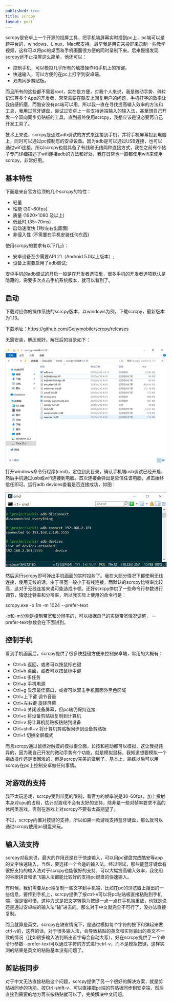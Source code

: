 ```yaml
---
published: true
title: scrcpy
layout: post
---
```


scrcpy是安卓上一个开源的投屏工具，把手机端屏幕实时投到pc上，pc端可以是跨平台的，windows、Linux、Mac都支持。最早我是用它来投屏来录制一些教学视频，这样可以将pc的桌面和手机画面很方便的同时录制下来。后来慢慢发现scrcpy远不止投屏这么简单，他还可以：

* 控制手机，可以模拟几乎所有的触摸操作和手机上的按键。
* 快速输入，可以方便的在pc上打字到安卓端。
* 双向同步剪贴板。

而且所有的这些都不需要root，实在是方便，对我个人来说，我是微动手势、碎片记忆等多个App的开发者，常常需要在酷安上回复用户的问题，手机打字的效率让我倍感折磨，而酷安没有pc端可以用，所以我一直在寻找提高输入效率的方法和工具，我用过蓝牙键盘，尝试过安卓上一些支持远端输入的输入法，甚至想自己开发一个双向同步剪贴板的工具，直到最终使用scrcpy，我想应该是没必要再自己开发工具了。
 
技术上来说，scrcpy是通过adb调试的方式来连接到手机，并将手机屏幕投到电脑上，同时可以通过pc控制您的安卓设备。因为adb是可以通过USB连接，也可以通过wifi连接。所以scrcpy也就具备了有线和无线两种连接方式，我在之前有个帖子专门详细描述了wifi连接adb的方法和好处，我在日常也一直都使用wifi来使用scrcpy，非常好用。

## 基本特性

下面是来自官方给顶的几个scrcpy的特性：
* 轻量 
* 性能 (30~60fps)
* 质量 (1920×1080 及以上)
* 低延时 (35~70ms)
* 启动速度快 (1秒左右出画面)
* 非侵入性 (不需要在手机安装任何东西)

使用scrcpy的要求有以下几点：
* 安卓设备至少需要API 21（Android 5.0以上版本）;
* 设备上需要启用了adb调试;

安卓手机的adb调试的开启一般是在开发者选项里，很多手机的开发者选项默认是隐藏的，需要多次点击手机系统版本，就可以看到了。

## 启动

下载对应你的操作系统的scrcpy版本，以windows为例，下载scrcpy，最新版本为1.13。

下载地址：https://github.com/Genymobile/scrcpy/releases


无需安装，解压就好。解压后的目录如下：

![](../../public/images/2020-05-24-13-27-29.png)

打开windows命令行程序(cmd)，定位到此目录，确认手机端usb调试已经开启，然后手机通过usb或wifi连接到电脑。首次连接会弹出是否信任该电脑，点击始终信任即可。运行adb devices查看是否连接成功，如图：

![](../../public/images/2020-05-24-13-33-54.png)

然后运行scrcpy即可弹出手机画面的实时投射了。我在大部分情况下都使用无线连接，使用无线的话，由于带宽一般小于有线连接，而默认的scrcpy比特率比较高，这对于无线连接来说可能造成卡顿。还好scrcpy停供了一些命令行参数进行调节，降低比特率和分辨率，所以我实际上使用的命令行是：

scrcpy.exe -b 1m -m 1024 --prefer-text

-b和-m分别是控制带宽和分辨率的，可以根据自己的实际带宽情况调整， --prefer-text参数会在下面讲到。

## 控制手机

看到手机画面后，scrcpy提供了很多快捷键方便来控制安卓端，常用的大概有：

* Ctrl+b 返回，或者可以按鼠标右键
* Ctrl+h 桌面，或者可以按鼠标中键
* Ctrl+s 多任务	
* Ctrl+p 手机电源	
* Ctrl+g 显示最佳窗口，或者可以双击手机画面外黑色区域
* Ctrl+上下键 调节音量	
* Ctrl+左右键 旋转屏幕 
* Ctrl+o 关闭设备屏幕，但pc端仍保持连接	
* Ctrl+c 将设备剪贴板复制到计算机	
* Ctrl+v 将计算机剪贴板粘贴到设备	
* Ctrl+shift+v 将计算机剪贴板同步到设备剪贴板 
* Ctrl+f 切换全屏模式	

而且scrcpy通过鼠标对触摸的模拟很全面，长按和拖动都可以模拟，这让我挺诧异的，因为我自己开发的微动手势有个功能，就是模拟鼠标，我知道想要模拟一个拖放操作还是很困难的，但是scrcpy完美的做到了。基本上，熟练以后可以用scrcpy在pc上控制安卓做任何事情。

## 对游戏的支持

我不太玩游戏，scrcpy受到带宽的限制，看官方的帧率说是30-60fps，加上投射本身对cpu的占用，估计对游戏不会有太好的支持，除非是一些对帧率要求不高的休闲类游戏，否则在游戏上对scrcpy不要有太高期望了。

不过，scrcpy内置对按键的支持，所以如果一款游戏支持蓝牙键盘，那么就可以通过scrcpy使用pc键盘来玩。

## 输入法支持

scrcpy对我来说，最大的作用还是在于快速输入，可以用pc键盘完成酷安等app的文字快速输入，当然，要选择一个合适的输入法。经过测试，那些能蓝牙键盘有很好支持的输入法对于scrcpy也能很好的支持，可以大幅提高输入效率，我使用的谷歌拼音和讯飞输入法都能比较好的支持pc键盘的快速输入。

有时候，我们需要从pc端复制一些文字到手机端，比如在pc的浏览器上搜出的一些信息，要传到手机上，scrcpy提供了按ctrl-v可以将pc粘贴板直接粘贴到手机端，但是很可惜，这种方式是把文字转换为按键一点一点在手机端重放，也就是说还是通过安卓端的输入法“输”进去的。那么对于中文就完全不可行了，没办法直接复制。

而且就算是英文，scrcpy在缺省情况下，是通过模拟每个字符的按下和弹起来做ctrl-v的，这样的话，对于很多输入法，会导致粘贴的英文和实际输出的英文不一致的情况（比如很多输入法判断出首字母会自动大写），好在scrcpy提供了一个命令行参数--prefer-text可以通过字符的方式进行ctrl-v，而不是模拟按键，这样实测的结果是英文的粘贴基本没有问题了。

## 剪贴板同步

对于中文无法直接粘贴这个问题，scrcpy提供了另一个很好的解决方案，就是剪贴板同步的功能，按Ctrl-shift-v，可以直接把pc端的剪贴板同步到安卓端，然后直接到需要的地方再长按粘贴就可以了，完美解决中文问题。